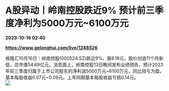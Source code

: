 # A股异动丨岭南控股跌近9% 预计前三季度净利为5000万元~6100万元

**2023-10-16 02:40**

**https://www.gelonghui.com/live/1248526**

格隆汇10月16日｜岭南控股(000524.SZ)跌近9%，报8.16元，股价创逾11个月新低，总市值54.69亿元。消息面上，岭南控股13日晚间发布业绩预告，预计2023年前三季度归属于上市公司股东的净利润5000万元~6100万元，同比扭亏为盈。基本每股收益0.07元~0.09元。上年同期基本每股收益亏损0.14元。  
![](https://img3.gelonghui.com/de07c-1b283f6f-6902-4520-b3f7-4984a37dbd7d.png)